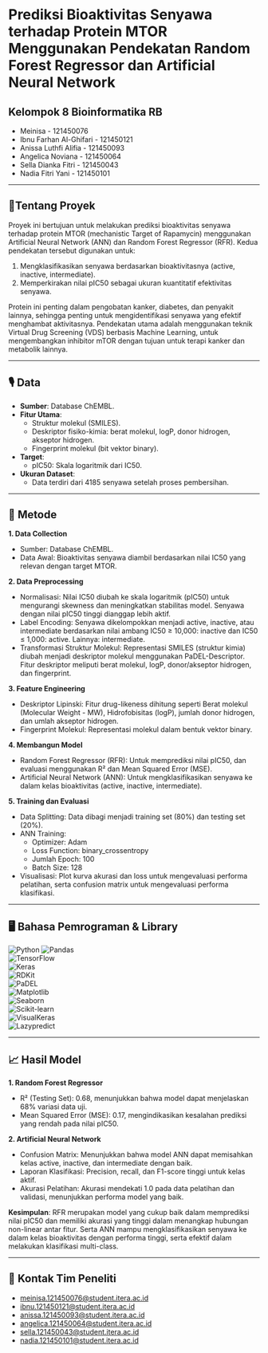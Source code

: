# **Prediksi Bioaktivitas Senyawa terhadap Protein MTOR Menggunakan Pendekatan Random Forest Regressor dan Artificial Neural Network**

## Kelompok 8 Bioinformatika RB

- Meinisa - 121450076
- Ibnu Farhan Al-Ghifari - 121450121
- Anissa Luthfi Alifia - 121450093
- Angelica Noviana - 121450064
- Sella Dianka Fitri - 121450043
- Nadia Fitri Yani - 121450101

---

## 📱**Tentang Proyek**

Proyek ini bertujuan untuk melakukan prediksi bioaktivitas senyawa terhadap protein MTOR (mechanistic Target of Rapamycin) menggunakan Artificial Neural Network (ANN) dan Random Forest Regressor (RFR). Kedua pendekatan tersebut digunakan untuk:

1. Mengklasifikasikan senyawa berdasarkan bioaktivitasnya (active, inactive, intermediate).
2. Memperkirakan nilai pIC50 sebagai ukuran kuantitatif efektivitas senyawa.

Protein ini penting dalam pengobatan kanker, diabetes, dan penyakit lainnya, sehingga penting untuk mengidentifikasi senyawa yang efektif menghambat aktivitasnya. Pendekatan utama adalah menggunakan teknik Virtual Drug Screening (VDS) berbasis Machine Learning, untuk mengembangkan inhibitor mTOR dengan tujuan untuk terapi kanker dan metabolik lainnya.

---

## 🎙 Data 

- **Sumber**: Database ChEMBL.
- **Fitur Utama**:
  - Struktur molekul (SMILES).
  - Deskriptor fisiko-kimia: berat molekul, logP, donor hidrogen, akseptor hidrogen.
  - Fingerprint molekul (bit vektor binary).
- **Target**:
  - pIC50: Skala logaritmik dari IC50.
- **Ukuran Dataset**:
  - Data terdiri dari 4185 senyawa setelah proses pembersihan.

---

## 📂 Metode

**1. Data Collection**
  - Sumber: Database ChEMBL.
  - Data Awal: Bioaktivitas senyawa diambil berdasarkan nilai IC50 yang relevan dengan target MTOR.
    
**2. Data Preprocessing**
  - Normalisasi: Nilai IC50 diubah ke skala logaritmik (pIC50) untuk mengurangi skewness dan meningkatkan stabilitas model. Senyawa dengan nilai pIC50 tinggi dianggap lebih aktif.
  - Label Encoding: Senyawa dikelompokkan menjadi active, inactive, atau intermediate berdasarkan nilai ambang IC50 ≥ 10,000: inactive dan IC50 ≤ 1,000: active. Lainnya: intermediate.
  - Transformasi Struktur Molekul: Representasi SMILES (struktur kimia) diubah menjadi deskriptor molekul menggunakan PaDEL-Descriptor. Fitur deskriptor meliputi berat molekul, logP, donor/akseptor hidrogen, dan fingerprint.
    
**3. Feature Engineering**
  - Deskriptor Lipinski: Fitur drug-likeness dihitung seperti Berat molekul (Molecular Weight - MW), Hidrofobisitas (logP), jumlah donor hidrogen, dan umlah akseptor hidrogen.
  - Fingerprint Molekul: Representasi molekul dalam bentuk vektor binary.
    
**4. Membangun Model**
  - Random Forest Regressor (RFR): Untuk memprediksi nilai pIC50, dan evaluasi menggunakan R² dan Mean Squared Error (MSE).
  - Artificial Neural Network (ANN): Untuk mengklasifikasikan senyawa ke dalam kelas bioaktivitas (active, inactive, intermediate).
    
**5. Training dan Evaluasi**
  - Data Splitting: Data dibagi menjadi training set (80%) dan testing set (20%).
  - ANN Training:
    - Optimizer: Adam
    - Loss Function: binary_crossentropy
    - Jumlah Epoch: 100
    - Batch Size: 128
  - Visualisasi: Plot kurva akurasi dan loss untuk mengevaluasi performa pelatihan, serta confusion matrix untuk mengevaluasi performa klasifikasi.

---

## 🖥 Bahasa Pemrograman & Library 
![Python](https://img.shields.io/badge/-Python-3776AB?style=flat&logo=python&logoColor=white) 
![Pandas](https://img.shields.io/badge/-Pandas-150458?style=flat&logo=pandas&logoColor=white)  
![TensorFlow](https://img.shields.io/badge/-TensorFlow-FF6F00?style=flat&logo=tensorflow&logoColor=white)  
![Keras](https://img.shields.io/badge/-Keras-D00000?style=flat&logo=keras&logoColor=white)  
![RDKit](https://img.shields.io/badge/-RDKit-5C3EE8?style=flat&logo=python&logoColor=white)  
![PaDEL](https://img.shields.io/badge/-PaDEL-228B22?style=flat&logo=java&logoColor=white)  
![Matplotlib](https://img.shields.io/badge/-Matplotlib-11557C?style=flat&logo=python&logoColor=white)  
![Seaborn](https://img.shields.io/badge/-Seaborn-3776AB?style=flat&logo=python&logoColor=white)  
![Scikit-learn](https://img.shields.io/badge/-ScikitLearn-F7931E?style=flat&logo=scikit-learn&logoColor=white)  
![VisualKeras](https://img.shields.io/badge/-VisualKeras-FF6F00?style=flat&logo=keras&logoColor=white)  
![Lazypredict](https://img.shields.io/badge/-LazyPredict-483D8B?style=flat&logo=python&logoColor=white)  

---

## 📈 Hasil Model 
**1. Random Forest Regressor**
   - R² (Testing Set): 0.68, menunjukkan bahwa model dapat menjelaskan 68% variasi data uji.
   - Mean Squared Error (MSE): 0.17, mengindikasikan kesalahan prediksi yang rendah pada nilai pIC50.
     
**2. Artificial Neural Network**
   - Confusion Matrix: Menunjukkan bahwa model ANN dapat memisahkan kelas active, inactive, dan intermediate dengan baik.
   - Laporan Klasifikasi: Precision, recall, dan F1-score tinggi untuk kelas aktif.
   - Akurasi Pelatihan: Akurasi mendekati 1.0 pada data pelatihan dan validasi, menunjukkan performa model yang baik.

**Kesimpulan**: RFR merupakan model yang cukup baik dalam memprediksi nilai pIC50 dan memiliki akurasi yang tinggi dalam menangkap hubungan non-linear antar fitur. Serta ANN mampu mengklasifikasikan senyawa ke dalam kelas bioaktivitas dengan performa tinggi, serta efektif dalam melakukan klasifikasi multi-class.

---

## 📧 Kontak Tim Peneliti

- meinisa.121450076@student.itera.ac.id
- ibnu.121450121@student.itera.ac.id
- anissa.121450093@student.itera.ac.id
- angelica.121450064@student.itera.ac.id
- sella.121450043@student.itera.ac.id
- nadia.121450101@student.itera.ac.id



